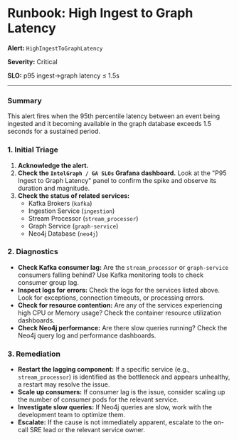 # Runbook: High Ingest to Graph Latency

**Alert:** `HighIngestToGraphLatency`

**Severity:** Critical

**SLO:** p95 ingest->graph latency ≤ 1.5s

---

### Summary

This alert fires when the 95th percentile latency between an event being ingested and it becoming available in the graph database exceeds 1.5 seconds for a sustained period.

### 1. Initial Triage

1.  **Acknowledge the alert.**
2.  **Check the `IntelGraph / GA SLOs` Grafana dashboard.** Look at the "P95 Ingest to Graph Latency" panel to confirm the spike and observe its duration and magnitude.
3.  **Check the status of related services:**
    *   Kafka Brokers (`kafka`)
    *   Ingestion Service (`ingestion`)
    *   Stream Processor (`stream_processor`)
    *   Graph Service (`graph-service`)
    *   Neo4j Database (`neo4j`)

### 2. Diagnostics

*   **Check Kafka consumer lag:** Are the `stream_processor` or `graph-service` consumers falling behind? Use Kafka monitoring tools to check consumer group lag.
*   **Inspect logs for errors:** Check the logs for the services listed above. Look for exceptions, connection timeouts, or processing errors.
*   **Check for resource contention:** Are any of the services experiencing high CPU or Memory usage? Check the container resource utilization dashboards.
*   **Check Neo4j performance:** Are there slow queries running? Check the Neo4j query log and performance dashboards.

### 3. Remediation

*   **Restart the lagging component:** If a specific service (e.g., `stream_processor`) is identified as the bottleneck and appears unhealthy, a restart may resolve the issue.
*   **Scale up consumers:** If consumer lag is the issue, consider scaling up the number of consumer pods for the relevant service.
*   **Investigate slow queries:** If Neo4j queries are slow, work with the development team to optimize them.
*   **Escalate:** If the cause is not immediately apparent, escalate to the on-call SRE lead or the relevant service owner.
